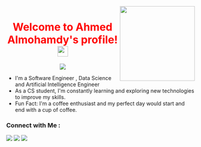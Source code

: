 
<img width="200" align="right" src="https://c.tenor.com/_DOBjnGspYAAAAAM/code-coding.gif">

<h1 align="center" style="color: red">
  Welcome to Ahmed Almohamdy's profile!
  <img src="https://media.giphy.com/media/hvRJCLFzcasrR4ia7z/giphy.gif" width="28">
</h1>


<p align="center">
  <img src="https://readme-typing-svg.herokuapp.com/?lines=life%20is%20a%20message;Always%20learning%20new%20things&font=Fira%20Code&center=true&width=440&height=45&color=f75c7e&vCenter=true&size=22"></a>
</p> 

- I'm a Software Engineer , Data Science and Artificial Intelligence Engineer
- As a CS student, I'm constantly learning and exploring new technologies to improve my skills.
- Fun Fact: I'm a coffee enthusiast and my perfect day would start and end with a cup of coffee.


### Connect with Me :

<a href="https://www.linkedin.com/in/ahmed-almohamdy-16723524a/" target="_blank"><img src="https://img.shields.io/badge/-Ahmed%20Almohamdy-0077B5?style=for-the-badge&logo=Linkedin&logoColor=white"/></a>
<a href="https://t.me/ahmalm0" target="_blank"><img src="https://img.shields.io/badge/-Ahmed%20Almohamdy-0077B5?style=for-the-badge&logo=Telegram&logoColor=white"/></a>
<a href="https://www.facebook.com/ahmed.almohamdy.792/" target="_blank"><img src="https://img.shields.io/badge/-Ahmed%20Almohamdy-0077B5?style=for-the-badge&logo=Facebook&logoColor=white"/></a>



<br>

</a>
